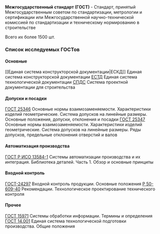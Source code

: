 **Межгосударственный стандарт (ГОСТ)** -  Стандарт, принятый Межгосударственным советом по стандартизации, метрологии и сертификации или Межгосударственной научно-технической комиссией по стандартизации и техническому нормированию в строительстве
 
Всего их более 1500 шт.

### Список исследуемых ГОСТов

#### Основные
[[Единая система конструкторской документации|ЕСКД]] Единая система конструкторской документации
[ЕСТД]() Единая система технологической документации
[СПДС]() Система проектной документации для строительства

#### Допуски и посадки
[ГОСТ 25346]() Основные нормы взаимозаменяемости. Характеристики изделий геометрические. Система допусков на линейные размеры. Основные положения, допуски, отклонения и посадки
[ГОСТ 25347]() Основные нормы взаимозаменяемости. Характеристики изделий геометрические. Система допусков на линейные размеры. Ряды допусков, предельные отклонения отверстий и валов


#### Автоматизация производства
[ГОСТ Р ИСО 13584-1]() Системы автоматизации производства и их интеграция. Библиотека деталей. Часть 1. Обзор и основные принципы

#### Входной контроль
[ГОСТ-24297]() Входной контроль продукции. Основные положения
[Р 50-609-40]() Рекомендации. Технологическое проектирование технического контроля

#### Прочее
[ГОСТ 15971]() Системы обработки информации. Термины и определения
[ГОСТ 14.001]() Единая система технологической подготовки производства. Общие положения

